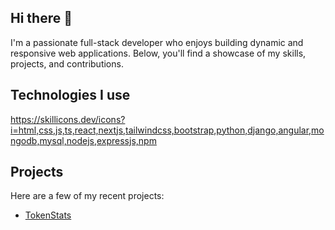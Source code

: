 ## Hi there 👋
 I'm a passionate full-stack developer who enjoys building dynamic and responsive web applications. Below, you'll find a showcase of my skills, projects, and contributions.

## Technologies I use 
https://skillicons.dev/icons?i=html,css,js,ts,react,nextjs,tailwindcss,bootstrap,python,django,angular,mongodb,mysql,nodejs,expressjs,npm




## Projects

Here are a few of my recent projects:

- [TokenStats](https://github.com/parikshit-sh/token-stats-crypto)
